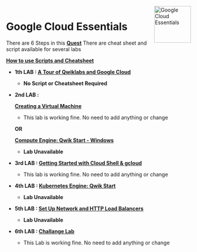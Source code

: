 <img src="https://cdn.qwiklabs.com/GHzcYBb00JYUF9Rgf3D9A4inwRHYnFtISMvcRlb%2FClU%3D" alt="Google Cloud Essentials" title="Google Cloud Essentials" align="right" height="100" width="100"/>

# Google Cloud Essentials

There are 6 Steps in this [**Quest**](https://www.qwiklabs.com/quests/23)
There are cheat sheet and script available for several labs

**[How to use Scripts and Cheatsheet](/HOW-TO.md)**

 - **1th LAB : [A Tour of Qwiklabs and Google Cloud](https://www.qwiklabs.com/focuses/2794?parent=catalog)**
	- **No Script or Cheatsheet Required**

 - **2nd LAB :**

	**[Creating a Virtual Machine](https://www.qwiklabs.com/focuses/3563?parent=catalog)**
	- This lab is working fine. No need to add anything or change

	**OR**

	**[Compute Engine: Qwik Start - Windows](https://www.qwiklabs.com/focuses/560?parent=catalog)**
	- **Lab Unavailable**

 - **3rd LAB : [Getting Started with Cloud Shell & gcloud](https://www.qwiklabs.com/focuses/563?parent=catalog)**
	 - This lab is working fine. No need to add anything or change

 - **4th LAB : [Kubernetes Engine: Qwik Start](https://www.qwiklabs.com/focuses/878?parent=catalog)**
	- **Lab Unavailable**

 - **5th LAB : [Set Up Network and HTTP Load Balancers](https://www.qwiklabs.com/focuses/12007?parent=catalog)**
	- **Lab Unavailable**

 - **6th LAB : [Challange Lab](Challange%20Lab%2FChallange%20Lab.md)**
	- This Lab is working fine. No need to add anything or change